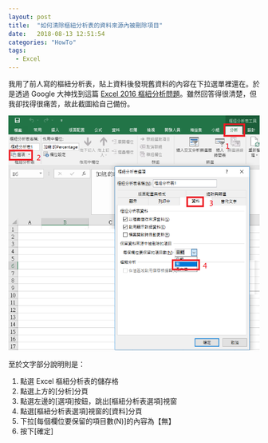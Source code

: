 ```yaml
---
layout: post
title:  "如何清除樞紐分析表的資料來源內被刪除項目"
date:   2018-08-13 12:51:54
categories: "HowTo"
tags:  
  - Excel
---
```


我用了前人寫的樞紐分析表，貼上資料後發現舊資料的內容在下拉選單裡還在。於是透過 Google 大神找到這篇 [Excel 2016 樞紐分析問題](http://forum.twbts.com/thread-19363-1-1.html)。雖然回答得很清楚，但我卻找得很痛苦，故此截圖給自己備份。

![pivot-option](/files/pivot-option.png)

至於文字部分說明則是：

1. 點選 Excel 樞紐分析表的儲存格
2. 點選上方的[分析]分頁
3. 點選左邊的[選項]按鈕，跳出[樞紐分析表選項]視窗
4. 點選[樞紐分析表選項]視窗的[資料]分頁
5. 下拉[每個欄位要保留的項目數(N)]的內容為【無】
6. 按下[確定]